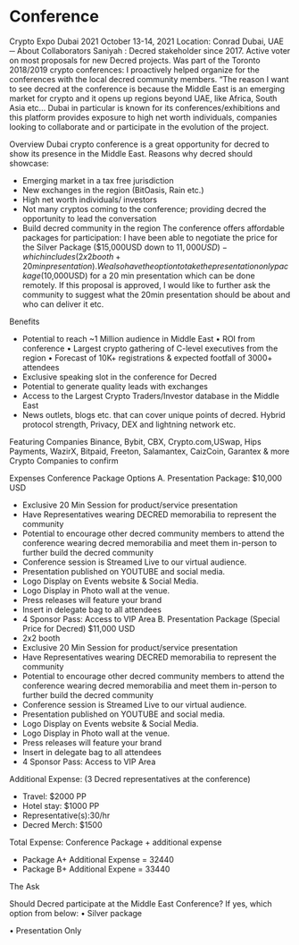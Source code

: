 # Conference
Crypto Expo Dubai 2021
October 13-14, 2021
Location: Conrad Dubai, UAE
─
About Collaborators
Saniyah : Decred stakeholder since 2017. Active voter on most proposals for new Decred projects. Was part of the Toronto 2018/2019 crypto conferences: I proactively helped organize for the conferences with the local decred community members.
“The reason I want to see decred at the conference is because the Middle East is an emerging market for crypto and it opens up regions beyond UAE, like Africa, South Asia etc... Dubai in particular is known for its conferences/exhibitions and this platform provides exposure to high net worth individuals, companies looking to collaborate and or participate in the evolution of the project. 




Overview
Dubai crypto conference is a great opportunity for decred to show its presence in the Middle East.
Reasons why decred should showcase:
-	Emerging market in a tax free jurisdiction
-	New exchanges in the region (BitOasis, Rain etc.)
-	High net worth individuals/ investors
-	Not many cryptos coming to the conference; providing decred the opportunity to lead the conversation
-	Build decred community in the region
The conference offers affordable packages for participation: I have been able to negotiate the price for the Silver Package ($15,000USD down to $11,000USD)- which includes ( 2x2 booth+20 min presentation). We also have the option to take the presentation only package ($10,000USD) for a 20 min presentation which can be done remotely. If this proposal is approved, I would like to further ask the community to suggest what the 20min presentation should be about and who can deliver it etc.

Benefits
-	Potential to reach ~1 Million audience in Middle East
•	ROI from conference
•	Largest crypto gathering of C-level executives from the region
•	Forecast of 10K+ registrations & expected footfall of 3000+ attendees
-	Exclusive speaking slot in the conference for Decred
-	Potential to generate quality leads with exchanges
-	Access to the Largest Crypto Traders/Investor database in the Middle East
-	News outlets, blogs etc. that can cover unique points of decred. Hybrid protocol strength, Privacy, DEX and lightning network etc.


Featuring Companies
Binance,  Bybit, CBX, Crypto.com,USwap, Hips Payments, WazirX, Bitpaid, Freeton,  Salamantex, CaizCoin,  Garantex & more Crypto Companies to confirm

Expenses
Conference Package Options
A.  Presentation Package: $10,000 USD
-	Exclusive 20 Min Session for product/service presentation
-	Have Representatives wearing DECRED memorabilia to represent the community
-	Potential to encourage other decred community members to attend the conference wearing decred memorabilia and meet them in-person to further build the decred community
-	Conference session is Streamed Live to our virtual audience.
-	Presentation published on YOUTUBE and social media.
-	Logo Display on Events website & Social Media.
-	Logo Display in Photo wall at the venue.
-	Press releases will feature your brand
-	Insert in delegate bag to all attendees
-	4 Sponsor Pass: Access to VIP Area
B.  Presentation Package (Special Price for Decred) $11,000 USD
-	2x2 booth
-	Exclusive 20 Min Session for product/service presentation
-	Have Representatives wearing DECRED memorabilia to represent the community
-	Potential to encourage other decred community members to attend the conference wearing decred memorabilia and meet them in-person to further build the decred community
-	Conference session is Streamed Live to our virtual audience.
-	Presentation published on YOUTUBE and social media.
-	Logo Display on Events website & Social Media.
-	Logo Display in Photo wall at the venue.
-	Press releases will feature your brand
-	Insert in delegate bag to all attendees
-	4 Sponsor Pass: Access to VIP Area


Additional Expense: (3 Decred representatives at the conference)
-	Travel: $2000 PP
-	Hotel stay: $1000 PP
-	Representative(s):30/hr
-	Decred Merch: $1500
 
Total Expense: Conference Package + additional expense
- Package A+ Additional Expense = 32440
- Package B+ Additional Expene = 33440

The Ask

Should Decred participate at the Middle East Conference? If yes, which option from below:
•	Silver package

•	Presentation Only 

